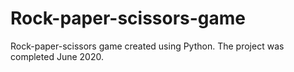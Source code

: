 # Rock-paper-scissors-game
Rock-paper-scissors game created using Python.
The project was completed June 2020.
